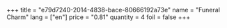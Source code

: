 +++
title = "e79d7240-2014-4838-bace-80666192a73e"
name = "Funeral Charm"
lang = ["en"]
price = "0.81"
quantity = 4
foil = false
+++
